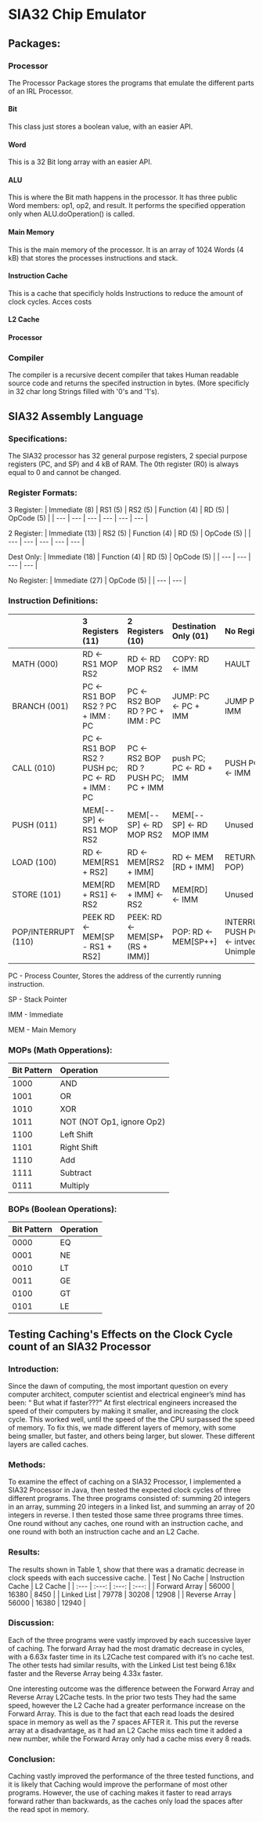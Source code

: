 # SIA32 Chip Emulator

## Packages:
### Processor
The Processor Package stores the programs that emulate the different parts of an IRL Processor.
#### Bit
This class just stores a boolean value, with an easier API.
#### Word
This is a 32 Bit long array with an easier API.
#### ALU
This is where the Bit math happens in the processor. It has three public Word members: op1, op2, and result. It performs the specified opperation only when ALU.doOperation() is called. 
#### Main Memory
This is the main memory of the processor. It is an array of 1024 Words (4 kB) that stores the processes instructions and stack.
#### Instruction Cache
This is a cache that specificly holds Instructions to reduce the amount of clock cycles. Acces costs 
#### L2 Cache

#### Processor

### Compiler
The compiler is a recursive decent compiler that takes Human readable source code and returns the specifed instruction in bytes. (More specificly in 32 char long Strings filled with '0's and '1's).

## SIA32 Assembly Language
### Specifications:
The SIA32 processor has 32 general purpose registers, 2 special purpose registers (PC, and SP) and 4 kB of RAM. 
The 0th register (R0) is always equal to 0 and cannot be changed.

### Register Formats:

3 Register:
| Immediate (8) | RS1 (5) | RS2 (5) | Function (4) | RD (5) | OpCode (5) |
| --- | --- | --- | --- | --- | --- |

2 Register:
| Immediate (13) | RS2 (5) | Function (4) | RD (5) | OpCode (5) |
| --- | --- | --- | --- | --- |

Dest Only:
| Immediate (18)  | Function (4) | RD (5) | OpCode (5) |
| --- | --- | --- | --- |

No Register:
| Immediate (27) | OpCode (5) |
| --- | --- |

### Instruction Definitions:
| | 3 Registers (11) | 2 Registers (10) | Destination Only (01) | No Register |
| :--- | :--- | :--- | :--- | :--- |
| MATH (000) | RD <- RS1 MOP RS2 | RD <- RD MOP RS2 | COPY: RD <- IMM | HAULT |
| BRANCH (001) | PC <- RS1 BOP RS2 ? PC + IMM : PC | PC <- RS2 BOP RD ? PC + IMM : PC | JUMP: PC <- PC + IMM | JUMP PC <- IMM |
| CALL (010) | PC <- RS1 BOP RS2 ? PUSH pc; PC <- RD + IMM : PC | PC <- RS2 BOP RD ? PUSH PC; PC + IMM | push PC; PC <- RD + IMM | PUSH PC; PC <- IMM |
| PUSH (011) | MEM[--SP] <- RS1 MOP RS2 | MEM[--SP] <- RD MOP RS2 | MEM[--SP] <- RD MOP IMM | Unused |
| LOAD (100) | RD <- MEM[RS1 + RS2] | RD <- MEM[RS2 + IMM] | RD <- MEM [RD + IMM] | RETURN (PC <- POP) |
| STORE (101) | MEM[RD + RS1] <- RS2 | MEM[RD + IMM] <- RS2 | MEM[RD] <- IMM | Unused |
| POP/INTERRUPT (110) | PEEK RD <- MEM[SP - RS1 + RS2] | PEEK: RD <- MEM[SP+ (RS + IMM)] | POP: RD <- MEM[SP++] | INTERRUPT: PUSH PC; PC <- intvec[IMM] Unimplemented |

PC - Process Counter, Stores the address of the currently running instruction.

SP - Stack Pointer

IMM - Immediate

MEM - Main Memory

### MOPs (Math Opperations):
| Bit Pattern | Operation |
| :--- | :--- |
| 1000 | AND |
| 1001 | OR |
| 1010 | XOR |
| 1011 | NOT (NOT Op1, ignore Op2) |
| 1100 | Left Shift |
| 1101 | Right Shift |
| 1110 | Add |
| 1111 | Subtract |
| 0111 | Multiply |

### BOPs (Boolean Operations):

| Bit Pattern | Operation |
| :--- | :--- |
| 0000 | EQ |
| 0001 | NE |
| 0010 | LT |
| 0011 | GE |
| 0100 | GT |
| 0101 | LE |

## Testing Caching's Effects on the Clock Cycle count of an SIA32 Processor
### Introduction:
Since the dawn of computing, the most important question on every computer architect,
computer scientist and electrical engineer’s mind has been: “ But what if faster???” At first electrical
engineers increased the speed of their computers by making it smaller, and increasing the clock cycle.
This worked well, until the speed of the the CPU surpassed the speed of memory. To fix this, we made
different layers of memory, with some being smaller, but faster, and others being larger, but slower.
These different layers are called caches.

### Methods:
To examine the effect of caching on a SIA32 Processor, I implemented a SIA32 Processor in
Java, then tested the expected clock cycles of three different programs. The three programs consisted
of: summing 20 integers in an array, summing 20 integers in a linked list, and summing an array of 20
integers in reverse. I then tested those same three programs three times. One round without any caches,
one round with an instruction cache, and one round with both an instruction cache and an L2 Cache.

### Results:
The results shown in Table 1, show that there was a dramatic decrease in clock speeds with each
successive cache.
| Test | No Cache | Instruction Cache | L2 Cache |
| :--- | :---: | :---: | :---: |
| Forward Array | 56000 | 16380 | 8450 |
| Linked List | 79778 | 30208 | 12908 |
| Reverse Array | 56000 | 16380 | 12940 |

### Discussion:
Each of the three programs were vastly improved by each successive layer of caching. The forward Array 
had the most dramatic decrease in cycles, with a 6.63x faster time in its L2Cache test compared with 
it’s no cache test. The other tests had similar results, with the Linked List test being 6.18x faster 
and the Reverse Array being 4.33x faster.

One interesting outcome was the difference between the Forward Array and Reverse Array L2Cache tests. 
In the prior two tests They had the same speed, however the L2 Cache had a greater performance increase 
on the Forward Array. This is due to the fact that each read loads the desired space in memory as well as 
the 7 spaces AFTER it. This put the reverse array at a disadvantage, as it had an L2 Cache miss each time 
it added a new number, while the Forward Array only had a cache miss every 8 reads.

### Conclusion:
Caching vastly improved the performance of the three tested functions, and it is likely that Caching would 
improve the performane of most other programs. However, the use of caching makes it faster to read arrays 
forward rather than backwards, as the caches only load the spaces after the read spot in memory.
